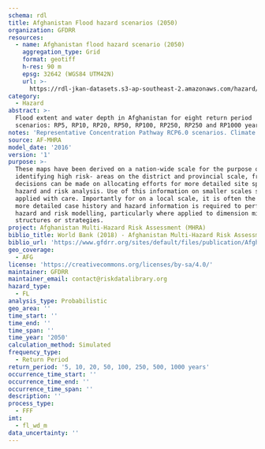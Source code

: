 ```yaml
---
schema: rdl
title: Afghanistan Flood hazard scenarios (2050)
organization: GFDRR
resources:
  - name: Afghanistan flood hazard scenario (2050)
    aggregation_type: Grid
    format: geotiff
    h-res: 90 m
    epsg: 32642 (WGS84 UTM42N)
    url: >-
      https://rdl-jkan-datasets.s3-ap-southeast-2.amazonaws.com/hazard/hzd-afg-fl-2050.zip
category:
  - Hazard
abstract: >-
  Flood extent and water depth in Afghanistan for eight return period
  scenarios: RP5, RP10, RP20, RP50, RP100, RP250, RP250 and RP1000 years.
notes: 'Representative Concentration Pathway RCP6.0 scenarios. Climate projections for 2050 were drawn from an ensemble of five global climate models (GCMs), to determine how precipitation and snowfall may increase or decrease. Three GCMs (GFDL, HadGEM, and NorESM) indicate  an increase in rainfall plus snowmelt, and two GCMs indicate a decrease in rainfall  plus snow melt (IPSL and Miroc). In other words, there does not appear to be a clear concept of climate change impacts on the Afghanistan hydrometeorology. In order to be conservative, the risk analysis for the year 2050 was conducted taking a relatively “dry” GCM (IPSL) for drought risk analysis and a relatively “wet” GCM (NorESM) for ﬂood risk analysis.'
source: AF-MHRA
model_date: '2016'
version: '1'
purpose: >-
  These maps have been derived on a nation-wide scale for the purpose of
  identifying high risk- areas on the district and provincial scale, from which
  decisions can be made on allocating efforts for more detailed site specific
  hazard and risk analysis. Use of this information on smaller scales should be
  applied with care. Importantly for on a local scale, it is often the case that
  more detailed case history and hazard information is required to perform such
  hazard and risk modelling, particularly where applied to dimension mitigation
  structures or strategies.
project: Afghanistan Multi-Hazard Risk Assessment (MHRA)
biblio_title: World Bank (2018) - Afghanistan Multi-Hazard Risk Assessment
biblio_url: 'https://www.gfdrr.org/sites/default/files/publication/Afghanistan_MHRA.pdf'
geo_coverage:
  - AFG
license: 'https://creativecommons.org/licenses/by-sa/4.0/'
maintainer: GFDRR
maintainer_email: contact@riskdatalibrary.org
hazard_type:
  - FL
analysis_type: Probabilistic
geo_area: ''
time_start: ''
time_end: ''
time_span: ''
time_year: '2050'
calculation_method: Simulated
frequency_type:
  - Return Period
return_period: '5, 10, 20, 50, 100, 250, 500, 1000 years'
occurrence_time_start: ''
occurrence_time_end: ''
occurrence_time_span: ''
description: ''
process_type:
  - FFF
imt:
  - fl_wd_m
data_uncertainty: ''
---
```

